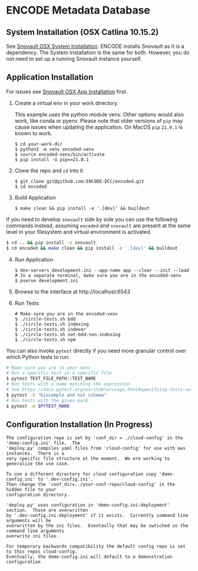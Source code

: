 ENCODE Metadata Database
========================


## System Installation (OSX Catlina 10.15.2)
See [Snovault OSX System Installation][].  ENCODE installs Snovault as it is a dependency.
The System Installation is the same for both.  However, you do not need to set up a running 
Snovault instance yourself.


## Application Installation
For issues see [Snovault OSX App Installation][] first.

1. Create a virtual env in your work directory.

   This example uses the python module venv. Other options would also work, like conda or pyenv.
   Please note that older versions of `pip` may cause issues when updating the application.
   On MacOS `pip` `21.0.1` is known to work.

    ```
    $ cd your-work-dir
    $ python3 -m venv encoded-venv
    $ source encoded-venv/bin/activate
    $ pip install -U pip==21.0.1
    ```

2. Clone the repo and `cd` into it
    ```
    $ git clone git@github.com:ENCODE-DCC/encoded.git
    $ cd encoded
    ```

3. Build Application
    ```
    $ make clean && pip install -e '.[dev]' && buildout
    ```

If you need to develop `snovault` side by side you can use the following commands instead, assuming `encoded` and `snovault` are present at the same level in your filesystem and virtual environment is activated.

```bash
$ cd .. && pip install -e snovault
$ cd encoded && make clean && pip install -e '.[dev]' && buildout
```

4. Run Application
    ```
    $ dev-servers development.ini --app-name app --clear --init --load
    # In a separate terminal, make sure you are in the encoded-venv
    $ pserve development.ini
    ```

5. Browse to the interface at http://localhost:6543

6. Run Tests
    ```
    # Make sure you are in the encoded-venv
    $ ./circle-tests.sh bdd
    $ ./circle-tests.sh indexing
    $ ./circle-tests.sh indexer
    $ ./circle-tests.sh not-bdd-non-indexing
    $ ./circle-tests.sh npm
    ```

You can also invoke `pytest` directly if you need more granular control over which Python tests to run.

```bash
# Make sure you are in your venv
# Run a specific test in a specific file
$ pytest TEST_FILE_PATH::TEST_NAME
# Run tests with a name matching the expression
# See https://docs.pytest.org/en/stable/usage.html#specifying-tests-selecting-tests
$ pytest -k "biosample and not schema"
# Run tests with the given mark
$ pytest -m $PYTEST_MARK
```

## Configuration Installation (In Progress)
    The configuration repo is set by 'conf_dir = ./cloud-config' in the 'demo-config.ini' file.  The
    'deploy.py' compiles yaml files from 'cloud-config' for use with aws instances.  There is a
    very specific file structure at the moment.  We are working to generalize the use case.

    To use a different directory for cloud configuration copy 'demo-config.ini' to '.dev-config.ini'.
    Then change the 'conf_dir=../your-conf-repo/cloud-config' in the hidden file to your 
    configuration directory.

    'deploy.py' uses configuration in 'demo-config.ini:deployment' section.  Those are overwritten
    by '.dev-config.ini:deployment' if it exists.  Currently command line arguments will be
    overwritten by the ini files.  Eventaully that may be swtiched so the command line arguments
    overwrite ini files.

    For temporary backwards compatibility the default config repo is set to this repos cloud-config.
    Eventually, the demo-config.ini will default to a demonstration configuration


[Snovault OSX System Installation]: https://github.com/ENCODE-DCC/snovault/blob/master/README.md#system-installation-osx-catlina-10152
[Snovault OSX App Installation]: https://github.com/ENCODE-DCC/snovault/blob/master/README.md#application-installation
